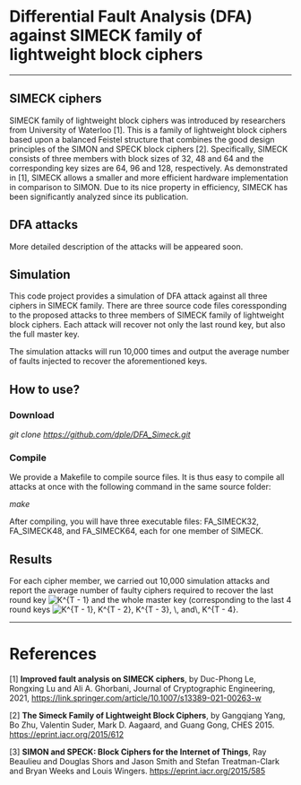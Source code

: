 # Differential Fault Analysis (DFA) against SIMECK family of lightweight block ciphers
---
## SIMECK ciphers
SIMECK family of lightweight block ciphers was introduced by researchers from University of Waterloo [1]. This is a family of lightweight block ciphers based upon a balanced Feistel structure that combines the good design principles of the SIMON and SPECK block ciphers [2]. Specifically, SIMECK  consists of three members with block sizes of 32, 48 and 64 and the corresponding key sizes are 64, 96 and 128, respectively. As demonstrated in [1], SIMECK allows a smaller and more efficient hardware implementation in comparison to  SIMON. Due to its nice property in efficiency, SIMECK has been significantly analyzed since its publication.

## DFA attacks 
More detailed description of the attacks will be appeared soon.

## Simulation
This code project provides a simulation of DFA attack against all three ciphers in SIMECK family. There are three source code files coressponding to the proposed attacks to three members of SIMECK family of lightweight block ciphers. Each attack will recover not only the last round key, but also the full master key. 

The simulation attacks will run 10,000 times and output the average number of faults injected to recover the aforementioned keys. 

## How to use?
### Download

*git clone https://github.com/dple/DFA_Simeck.git*

### Compile
We provide a Makefile to compile source files. It is thus easy to compile all attacks at once with the following command in the same source folder:

  *make*


After compiling, you will have three executable files: FA_SIMECK32, FA_SIMECK48, and FA_SIMECK64, each for one member of SIMECK. 


## Results
For each cipher member, we carried out 10,000 simulation attacks and report the average number of faulty ciphers required to recover the last round key <img src="https://latex.codecogs.com/svg.image?K^{T&space;-&space;1}" title="K^{T - 1}" /> and the whole master key (corresponding to the last 4 round keys <img src="https://latex.codecogs.com/svg.image?K^{T&space;-&space;1},&space;K^{T&space;-&space;2},&space;K^{T&space;-&space;3},&space;\,&space;and\,&space;K^{T&space;-&space;4}" title="K^{T - 1}, K^{T - 2}, K^{T - 3}, \, and\, K^{T - 4}" />.


---
# References

[1] **Improved fault analysis on SIMECK ciphers**, by Duc-Phong Le, Rongxing Lu and Ali A. Ghorbani, Journal of Cryptographic Engineering, 2021, https://link.springer.com/article/10.1007/s13389-021-00263-w 

[2] **The Simeck Family of Lightweight Block Ciphers**, by Gangqiang Yang, Bo Zhu, Valentin Suder, Mark D. Aagaard, and Guang Gong, CHES 2015. https://eprint.iacr.org/2015/612

[3] **SIMON and SPECK: Block Ciphers for the Internet of Things**, Ray Beaulieu and Douglas Shors and Jason Smith and Stefan Treatman-Clark and Bryan Weeks and Louis Wingers. https://eprint.iacr.org/2015/585
